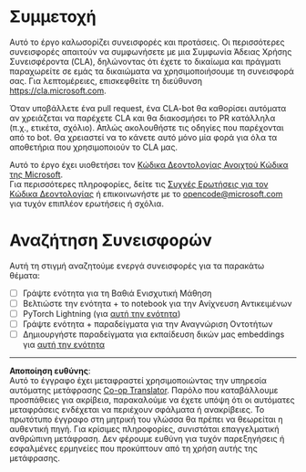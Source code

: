 <!--
CO_OP_TRANSLATOR_METADATA:
{
  "original_hash": "847a587aa1b83f4d00858183ff3ed18a",
  "translation_date": "2025-08-29T09:31:19+00:00",
  "source_file": "etc/CONTRIBUTING.md",
  "language_code": "el"
}
-->
# Συμμετοχή

Αυτό το έργο καλωσορίζει συνεισφορές και προτάσεις. Οι περισσότερες συνεισφορές απαιτούν να συμφωνήσετε με μια Συμφωνία Άδειας Χρήσης Συνεισφέροντα (CLA), δηλώνοντας ότι έχετε το δικαίωμα και πράγματι παραχωρείτε σε εμάς τα δικαιώματα να χρησιμοποιήσουμε τη συνεισφορά σας. Για λεπτομέρειες, επισκεφθείτε τη διεύθυνση https://cla.microsoft.com.

Όταν υποβάλλετε ένα pull request, ένα CLA-bot θα καθορίσει αυτόματα αν χρειάζεται να παρέχετε CLA και θα διακοσμήσει το PR κατάλληλα (π.χ., ετικέτα, σχόλιο). Απλώς ακολουθήστε τις οδηγίες που παρέχονται από το bot. Θα χρειαστεί να το κάνετε αυτό μόνο μία φορά για όλα τα αποθετήρια που χρησιμοποιούν το CLA μας.

Αυτό το έργο έχει υιοθετήσει τον [Κώδικα Δεοντολογίας Ανοιχτού Κώδικα της Microsoft](https://opensource.microsoft.com/codeofconduct/).  
Για περισσότερες πληροφορίες, δείτε τις [Συχνές Ερωτήσεις για τον Κώδικα Δεοντολογίας](https://opensource.microsoft.com/codeofconduct/faq/) ή επικοινωνήστε με το [opencode@microsoft.com](mailto:opencode@microsoft.com) για τυχόν επιπλέον ερωτήσεις ή σχόλια.

# Αναζήτηση Συνεισφορών

Αυτή τη στιγμή αναζητούμε ενεργά συνεισφορές για τα παρακάτω θέματα:

- [ ] Γράψτε ενότητα για τη Βαθιά Ενισχυτική Μάθηση  
- [ ] Βελτιώστε την ενότητα + το notebook για την Ανίχνευση Αντικειμένων  
- [ ] PyTorch Lightning (για [αυτή την ενότητα](https://github.com/microsoft/AI-For-Beginners/blob/main/3-NeuralNetworks/05-Frameworks/README.md))  
- [ ] Γράψτε ενότητα + παραδείγματα για την Αναγνώριση Οντοτήτων  
- [ ] Δημιουργήστε παραδείγματα για εκπαίδευση δικών μας embeddings για [αυτή την ενότητα](https://github.com/microsoft/AI-For-Beginners/tree/main/5-NLP/15-LanguageModeling)  

---

**Αποποίηση ευθύνης**:  
Αυτό το έγγραφο έχει μεταφραστεί χρησιμοποιώντας την υπηρεσία αυτόματης μετάφρασης [Co-op Translator](https://github.com/Azure/co-op-translator). Παρόλο που καταβάλλουμε προσπάθειες για ακρίβεια, παρακαλούμε να έχετε υπόψη ότι οι αυτόματες μεταφράσεις ενδέχεται να περιέχουν σφάλματα ή ανακρίβειες. Το πρωτότυπο έγγραφο στη μητρική του γλώσσα θα πρέπει να θεωρείται η αυθεντική πηγή. Για κρίσιμες πληροφορίες, συνιστάται επαγγελματική ανθρώπινη μετάφραση. Δεν φέρουμε ευθύνη για τυχόν παρεξηγήσεις ή εσφαλμένες ερμηνείες που προκύπτουν από τη χρήση αυτής της μετάφρασης.
